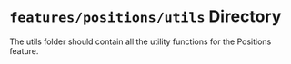 # `features/positions/utils` Directory

The utils folder should contain all the utility functions for the Positions feature.
